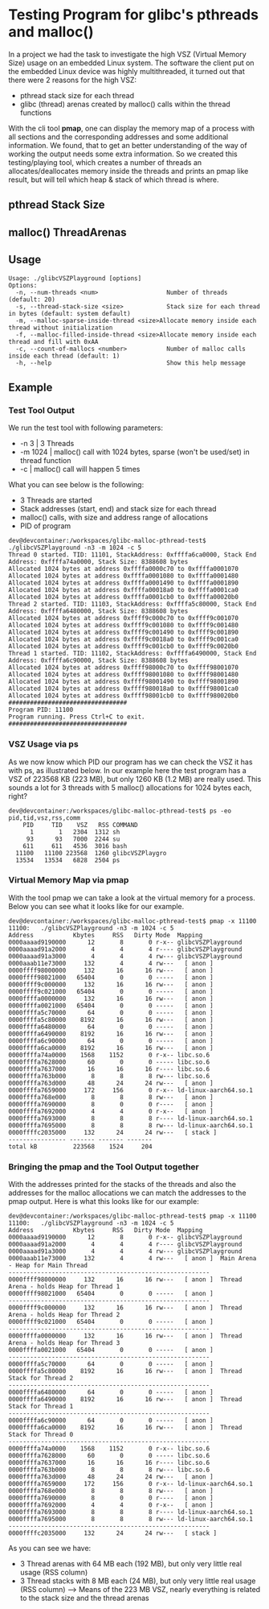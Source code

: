 # Testing Program for glibc's pthreads and malloc()

In a project we had the task to investigate the high VSZ (Virtual Memory Size) usage on an embedded Linux system.
The software the client put on the embedded Linux device was highly multithreaded, it turned out that there were 2 reasons for the high VSZ:
- pthread stack size for each thread
- glibc (thread) arenas created by malloc() calls within the thread functions

With the cli tool **pmap**, one can display the memory map of a process with all sections and the corresponding addresses and some additional information. We found, that to get an better understanding of the way of working the output needs some extra information.
So we created this testing/playing tool, which creates a number of threads an allocates/deallocates memory inside the threads and prints an pmap like result, but will tell which heap & stack of which thread is where.

## pthread Stack Size

## malloc() ThreadArenas

## Usage
```
Usage: ./glibcVSZPlayground [options]
Options:
  -n, --num-threads <num>                   Number of threads (default: 20)
  -s, --thread-stack-size <size>            Stack size for each thread in bytes (default: system default)
  -m, --malloc-sparse-inside-thread <size>Allocate memory inside each thread without initialization
  -f, --malloc-filled-inside-thread <size>Allocate memory inside each thread and fill with 0xAA
  -c, --count-of-mallocs <number>           Number of malloc calls inside each thread (default: 1)
  -h, --help                                Show this help message
```

## Example
### Test Tool Output
We run the test tool with following parameters:
- -n 3    | 3 Threads
- -m 1024 | malloc() call with 1024 bytes, sparse (won't be used/set) in thread function
- -c      | malloc() call will happen 5 times

What you can see below is the following:
- 3 Threads are started
- Stack addresses (start, end) and stack size for each thread
- malloc() calls, with size and address range of allocations
- PID of program

```
dev@devcontainer:/workspaces/glibc-malloc-pthread-test$ ./glibcVSZPlayground -n3 -m 1024 -c 5
Thread 0 started. TID: 11101, StackAddress: 0xffffa6ca0000, Stack End Address: 0xffffa74a0000, Stack Size: 8388608 bytes
Allocated 1024 bytes at address 0xffffa0000c70 to 0xffffa0001070
Allocated 1024 bytes at address 0xffffa0001080 to 0xffffa0001480
Allocated 1024 bytes at address 0xffffa0001490 to 0xffffa0001890
Allocated 1024 bytes at address 0xffffa00018a0 to 0xffffa0001ca0
Allocated 1024 bytes at address 0xffffa0001cb0 to 0xffffa00020b0
Thread 2 started. TID: 11103, StackAddress: 0xffffa5c80000, Stack End Address: 0xffffa6480000, Stack Size: 8388608 bytes
Allocated 1024 bytes at address 0xffff9c000c70 to 0xffff9c001070
Allocated 1024 bytes at address 0xffff9c001080 to 0xffff9c001480
Allocated 1024 bytes at address 0xffff9c001490 to 0xffff9c001890
Allocated 1024 bytes at address 0xffff9c0018a0 to 0xffff9c001ca0
Allocated 1024 bytes at address 0xffff9c001cb0 to 0xffff9c0020b0
Thread 1 started. TID: 11102, StackAddress: 0xffffa6490000, Stack End Address: 0xffffa6c90000, Stack Size: 8388608 bytes
Allocated 1024 bytes at address 0xffff98000c70 to 0xffff98001070
Allocated 1024 bytes at address 0xffff98001080 to 0xffff98001480
Allocated 1024 bytes at address 0xffff98001490 to 0xffff98001890
Allocated 1024 bytes at address 0xffff980018a0 to 0xffff98001ca0
Allocated 1024 bytes at address 0xffff98001cb0 to 0xffff980020b0
#################################
Program PID: 11100
Program running. Press Ctrl+C to exit.
#################################
```

### VSZ Usage via ps
As we now know which PID our program has we can check the VSZ it has with ps, as illustrated below. 
In our example here the test program has a VSZ of 223568 KB (223 MB), but only 1260 KB (1.2 MB) are really used. 
This sounds a lot for 3 threads with 5 malloc() allocations for 1024 bytes each, right?
```
dev@devcontainer:/workspaces/glibc-malloc-pthread-test$ ps -eo pid,tid,vsz,rss,comm
    PID     TID    VSZ   RSS COMMAND
      1       1   2304  1312 sh
     93      93   7000  2244 su
    611     611   4536  3016 bash
  11100   11100 223568  1260 glibcVSZPlaygro
  13534   13534   6828  2504 ps
```

### Virtual Memory Map via pmap
With the tool pmap we can take a look at the virtual memory for a process. 
Below you can see what it looks like for our example.
```
dev@devcontainer:/workspaces/glibc-malloc-pthread-test$ pmap -x 11100
11100:   ./glibcVSZPlayground -n3 -m 1024 -c 5
Address           Kbytes     RSS   Dirty Mode  Mapping
0000aaaad9190000      12       8       0 r-x-- glibcVSZPlayground
0000aaaad91a2000       4       4       4 r---- glibcVSZPlayground
0000aaaad91a3000       4       4       4 rw--- glibcVSZPlayground
0000aaab11e73000     132       4       4 rw---   [ anon ]
0000ffff98000000     132      16      16 rw---   [ anon ]
0000ffff98021000   65404       0       0 -----   [ anon ]
0000ffff9c000000     132      16      16 rw---   [ anon ]
0000ffff9c021000   65404       0       0 -----   [ anon ]
0000ffffa0000000     132      16      16 rw---   [ anon ]
0000ffffa0021000   65404       0       0 -----   [ anon ]
0000ffffa5c70000      64       0       0 -----   [ anon ]
0000ffffa5c80000    8192      16      16 rw---   [ anon ]
0000ffffa6480000      64       0       0 -----   [ anon ]
0000ffffa6490000    8192      16      16 rw---   [ anon ]
0000ffffa6c90000      64       0       0 -----   [ anon ]
0000ffffa6ca0000    8192      16      16 rw---   [ anon ]
0000ffffa74a0000    1568    1152       0 r-x-- libc.so.6
0000ffffa7628000      60       0       0 ----- libc.so.6
0000ffffa7637000      16      16      16 r---- libc.so.6
0000ffffa763b000       8       8       8 rw--- libc.so.6
0000ffffa763d000      48      24      24 rw---   [ anon ]
0000ffffa7659000     172     156       0 r-x-- ld-linux-aarch64.so.1
0000ffffa768e000       8       8       8 rw---   [ anon ]
0000ffffa7690000       8       0       0 r----   [ anon ]
0000ffffa7692000       4       4       0 r-x--   [ anon ]
0000ffffa7693000       8       8       8 r---- ld-linux-aarch64.so.1
0000ffffa7695000       8       8       8 rw--- ld-linux-aarch64.so.1
0000ffffc2035000     132      24      24 rw---   [ stack ]
---------------- ------- ------- -------
total kB          223568    1524     204
```

### Bringing the pmap and the Tool Output together
With the addresses printed for the stacks of the threads and also the addresses for the malloc allocations we can match the addresses to the pmap output.
Here is what this looks like for our example:
```
dev@devcontainer:/workspaces/glibc-malloc-pthread-test$ pmap -x 11100
11100:   ./glibcVSZPlayground -n3 -m 1024 -c 5
Address           Kbytes     RSS   Dirty Mode  Mapping
0000aaaad9190000      12       8       0 r-x-- glibcVSZPlayground
0000aaaad91a2000       4       4       4 r---- glibcVSZPlayground
0000aaaad91a3000       4       4       4 rw--- glibcVSZPlayground
0000aaab11e73000     132       4       4 rw---   [ anon ]  Main Arena - Heap for Main Thread
--------------------------------------------------------
0000ffff98000000     132      16      16 rw---   [ anon ]  Thread Arena - holds Heap for Thread 1
0000ffff98021000   65404       0       0 -----   [ anon ]
--------------------------------------------------------
0000ffff9c000000     132      16      16 rw---   [ anon ]  Thread Arena - holds Heap for Thread 2
0000ffff9c021000   65404       0       0 -----   [ anon ]
--------------------------------------------------------
0000ffffa0000000     132      16      16 rw---   [ anon ]  Thread Arena - holds Heap for Thread 3
0000ffffa0021000   65404       0       0 -----   [ anon ]
--------------------------------------------------------
0000ffffa5c70000      64       0       0 -----   [ anon ]
0000ffffa5c80000    8192      16      16 rw---   [ anon ]  Thread Stack for Thread 2
--------------------------------------------------------
0000ffffa6480000      64       0       0 -----   [ anon ]
0000ffffa6490000    8192      16      16 rw---   [ anon ]  Thread Stack for Thread 1
--------------------------------------------------------
0000ffffa6c90000      64       0       0 -----   [ anon ]
0000ffffa6ca0000    8192      16      16 rw---   [ anon ]  Thread Stack for Thread 0
--------------------------------------------------------
0000ffffa74a0000    1568    1152       0 r-x-- libc.so.6
0000ffffa7628000      60       0       0 ----- libc.so.6
0000ffffa7637000      16      16      16 r---- libc.so.6
0000ffffa763b000       8       8       8 rw--- libc.so.6
0000ffffa763d000      48      24      24 rw---   [ anon ]
0000ffffa7659000     172     156       0 r-x-- ld-linux-aarch64.so.1
0000ffffa768e000       8       8       8 rw---   [ anon ]
0000ffffa7690000       8       0       0 r----   [ anon ]
0000ffffa7692000       4       4       0 r-x--   [ anon ]
0000ffffa7693000       8       8       8 r---- ld-linux-aarch64.so.1
0000ffffa7695000       8       8       8 rw--- ld-linux-aarch64.so.1
--------------------------------------------------------
0000ffffc2035000     132      24      24 rw---   [ stack ]
```
As you can see we have:
- 3 Thread arenas with 64 MB each (192 MB), but only very little real usage (RSS column)
- 3 Thread stacks with 8 MB each (24 MB), but only very little real usage (RSS column)
--> Means of the 223 MB VSZ, nearly everything is related to the stack size and the thread arenas

